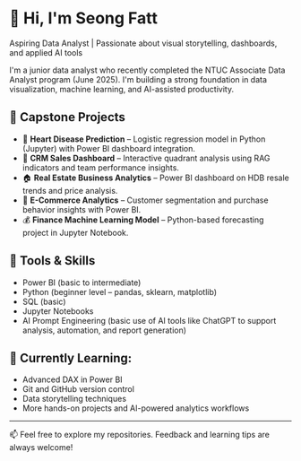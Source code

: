 # 👋 Hi, I'm Seong Fatt
Aspiring Data Analyst | Passionate about visual storytelling, dashboards, and applied AI tools

I'm a junior data analyst who recently completed the NTUC Associate Data Analyst program (June 2025). I'm building a strong foundation in data visualization, machine learning, and AI-assisted productivity.

## 💼 Capstone Projects
- 🧠 **Heart Disease Prediction** – Logistic regression model in Python (Jupyter) with Power BI dashboard integration.
- 🏢 **CRM Sales Dashboard** – Interactive quadrant analysis using RAG indicators and team performance insights.
- 🏠 **Real Estate Business Analytics** – Power BI dashboard on HDB resale trends and price analysis.
- 🛒 **E-Commerce Analytics** – Customer segmentation and purchase behavior insights with Power BI.
- 💰 **Finance Machine Learning Model** – Python-based forecasting project in Jupyter Notebook.

## 🔧 Tools & Skills
- Power BI (basic to intermediate)
- Python (beginner level – pandas, sklearn, matplotlib)
- SQL (basic)
- Jupyter Notebooks
- AI Prompt Engineering (basic use of AI tools like ChatGPT to support analysis, automation, and report generation)

## 🌱 Currently Learning:
- Advanced DAX in Power BI  
- Git and GitHub version control  
- Data storytelling techniques  
- More hands-on projects and AI-powered analytics workflows

---

📫 Feel free to explore my repositories. Feedback and learning tips are always welcome!
